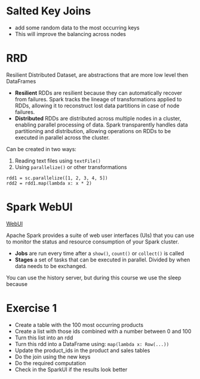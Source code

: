 # Salted Key Joins

- add some random data to the most occurring keys
- This will improve the balancing across nodes

# RRD

Resilient Distributed Dataset, are abstractions that are more low level then DataFrames

- **Resilient** RDDs are resilient because they can automatically recover from failures. Spark tracks the lineage of transformations applied to RDDs, allowing it to reconstruct lost data partitions in case of node failures.
- **Distributed** RDDs are distributed across multiple nodes in a cluster, enabling parallel processing of data. Spark transparently handles data partitioning and distribution, allowing operations on RDDs to be executed in parallel across the cluster.

Can be created in two ways:

1. Reading text files using `textFile()`
1. Using `parallelize()` or other transformations

```
rdd1 = sc.parallelize([1, 2, 3, 4, 5])
rdd2 = rdd1.map(lambda x: x * 2)
```

# Spark WebUI

[WebUI](https://spark.apache.org/docs/latest/web-ui.html)

Apache Spark provides a suite of web user interfaces (UIs) that you can use to monitor the status and resource consumption of your Spark cluster.

- **Jobs** are run every time after a `show()`, `count()` or `collect()` is called
- **Stages** a set of tasks that can be executed in parallel. Divided by when data needs to be exchanged.

You can use the history server, but during this course we use the sleep because

# Exercise 1

- Create a table with the 100 most occurring products
- Create a list with those ids combined with a number between 0 and 100
- Turn this list into an rdd
- Turn this rdd into a DataFrame using: `map(lambda x: Row(...))`
- Update the product_ids in the product and sales tables
- Do the join using the new keys
- Do the required computation
- Check in the SparkUI if the results look better
